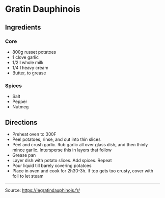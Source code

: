 # Gratin Dauphinois

## Ingredients

### Core

- 800g russet potatoes
- 1 clove garlic
- 1/2 l whole milk
- 1/4 l heavy cream
- Butter, to grease

### Spices

- Salt
- Pepper
- Nutmeg

## Directions

- Preheat oven to 300F
- Peel potatoes, rinse, and cut into thin slices
- Peel and crush garlic. Rub garlic all over glass dish, and then thinly mince
  garlic. Intersperse this in layers that follow
- Grease pan
- Layer dish with potato slices. Add spices. Repeat
- Pour liquid till barely covering potatoes
- Place in oven and cook for 2h30-3h. If top gets too crusty, cover with foil
  to let steam

---

Source: <https://legratindauphinois.fr/>
